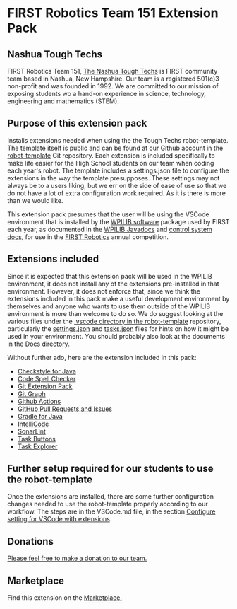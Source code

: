 # FIRST Robotics Team 151 Extension Pack

## Nashua Tough Techs

FIRST Robotics Team 151, [The Nashua Tough Techs](https://nashua151.org/wp/) is FIRST community team based in Nashua, New Hampshire. Our team is a registered 501(c)3 non-profit and was founded in 1992. We are committed to our mission of exposing students wo a hand-on experience in science, technology, engineering and mathematics (STEM).

## Purpose of this extension pack

Installs extensions needed when using the the Tough Techs robot-template. The template itself is public and can be found at our Github account in the [robot-template](https://github.com/ToughTechs151/robot-template) Git repository. Each extension is included specifically to make life easier for the High School students on our team when coding each year's robot. The template includes a settings.json file to configure the extensions in the way the template presupposes. These settings may not always be to a users liking, but we err on the side of ease of use so that we do not have a lot of extra configuration work required. As it is there is more than we would like.

This extension pack presumes that the user will be using the VSCode environment that is installed by the [WPILIB software](https://github.com/wpilibsuite/allwpilib/releases) package used by FIRST each year, as documented in the [WPILIB Javadocs](https://github.wpilib.org/allwpilib/docs/release/java/index.html) and [control system docs](https://docs.wpilib.org/en/stable/), for use in the [FIRST Robotics](https://www.firstinspires.org/robotics/frc) annual competition.

## Extensions included

Since it is expected that this extension pack will be used in the WPILIB environment, it does not install any of the extensions pre-installed in that environment. However, it does not enforce that, since we think the extensions included in this pack make a useful development environment by themselves and anyone who wants to use them outside of the WPILIB environment is more than welcome to do so. We do suggest looking at the various files under the [.vscode directory in the robot-template](https://github.com/ToughTechs151/robot-template/tree/main/.vscode) repository, particularly the [settings.json](https://github.com/ToughTechs151/robot-template/blob/main/.vscode/settings.json) and [tasks.json](https://github.com/ToughTechs151/robot-template/blob/main/.vscode/tasks.json) files for hints on how it might be used in your environment. You should probably also look at the documents in the [Docs directory](https://github.com/ToughTechs151/robot-template/tree/main/Docs).

Without further ado, here are the extension included in this pack:
* [Checkstyle for Java](https://marketplace.visualstudio.com/items?itemName=shengchen.vscode-checkstyle)
* [Code Spell Checker](https://marketplace.visualstudio.com/items?itemName=streetsidesoftware.code-spell-checker)
* [Git Extension Pack](https://marketplace.visualstudio.com/items?itemName=donjayamanne.git-extension-pack)
* [Git Graph](https://marketplace.visualstudio.com/items?itemName=mhutchie.git-graph)
* [Github Actions](https://marketplace.visualstudio.com/items?itemName=github.vscode-github-actions)
* [GitHub Pull Requests and Issues](https://marketplace.visualstudio.com/items?itemName=GitHub.vscode-pull-request-github)
* [Gradle for Java](https://marketplace.visualstudio.com/items?itemName=vscjava.vscode-gradle)
* [IntelliCode](https://marketplace.visualstudio.com/items?itemName=VisualStudioExptTeam.vscodeintellicode)
* [SonarLint](https://marketplace.visualstudio.com/items?itemName=SonarSource.sonarlint-vscode)
* [Task Buttons](https://marketplace.visualstudio.com/items?itemName=spencerwmiles.vscode-task-buttons)
* [Task Explorer](https://marketplace.visualstudio.com/items?itemName=spmeesseman.vscode-taskexplorer)

## Further setup required for our students to use the robot-template

Once the extensions are installed, there are some further configuration changes needed to use the robot-template properly according to our workflow. The steps are in the VSCode.md file, in the section [Configure setting for VSCode with extensions](https://github.com/ToughTechs151/robot-template/blob/main/Docs/VSCode.md#configure-settings-for-vscode-with-extensions).

## Donations

[Please feel free to make a donation to our team.](https://nhs-tough-tech-151-boosters.square.site/)

## Marketplace

Find this extension on the [Marketplace.](https://marketplace.visualstudio.com/items?itemName=ToughTechs151.tt151extpack)